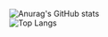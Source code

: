 ![Anurag's GitHub stats](https://github-readme-stats.vercel.app/api?username=supergczh&show_icons=true&theme=radical)
<br />
![Top Langs](https://github-readme-stats.vercel.app/api/top-langs/?username=supergczh&show_icons=true&theme=radical)
